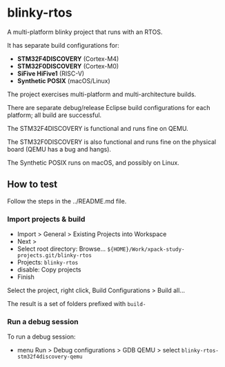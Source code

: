 # blinky-rtos

A multi-platform blinky project that runs with an RTOS.

It has separate build configurations for:

- **STM32F4DISCOVERY** (Cortex-M4)
- **STM32F0DISCOVERY** (Cortex-M0)
- **SiFive HiFive1** (RISC-V)
- **Synthetic POSIX** (macOS/Linux)

The project exercises multi-platform and multi-architecture builds.

There are separate debug/release Eclipse build configurations for each
platform; all build are successful.

The STM32F4DISCOVERY is functional and runs fine on QEMU.

The STM32F0DISCOVERY is also functional and runs fine on the physical board
(QEMU has a bug and hangs).

The Synthetic POSIX runs on macOS, and possibly on Linux.
 
## How to test

Follow the steps in the ../README.md file.

### Import projects & build

- Import > General > Existing Projects into Workspace
- Next >
- Select root directory: Browse... `${HOME}/Work/xpack-study-projects.git/blinky-rtos`
- Projects: `blinky-rtos`
- disable: Copy projects
- Finish

Select the project, right click, Build Configurations > Build all...

The result is a set of folders prefixed with `build-`

### Run a debug session

To run a debug session:

- menu Run > Debug configurations > GDB QEMU > select `blinky-rtos-stm32f4discovery-qemu`
